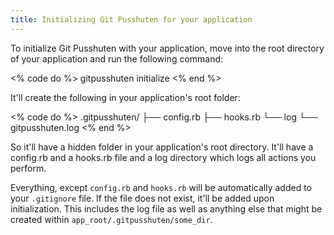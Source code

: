 ```yaml
---
title: Initializing Git Pusshuten for your application
---
```


To initialize Git Pusshuten with your application,
move into the root directory of your application and run the following command:

<% code do %>
gitpusshuten initialize
<% end %>

It'll create the following in your application's root folder:

<% code do %>
.gitpusshuten/
├── config.rb
├── hooks.rb
└── log
    └── gitpusshuten.log
<% end %>

So it'll have a hidden folder in your application's root directory. It'll have a config.rb and a hooks.rb file and a log directory which logs all actions you perform.

Everything, except `config.rb` and `hooks.rb` will be automatically added to your `.gitignore` file. If the file does not exist, it'll be added upon initialization. This includes the log file as well as anything else that might be created within `app_root/.gitpusshuten/some_dir`.